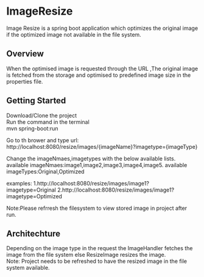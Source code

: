 # ImageResize
Image Resize is a spring boot application which optimizes the original image if the optimized image not available in the file system.

## Overview
When the optimised image is requested through the URL ,The original image is fetched from the storage and optimised to predefined image size in the properties file.

## Getting Started

Download/Clone the project  
Run the command in the terminal   
mvn spring-boot:run  

Go to th brower and type url: http://localhost:8080/resize/images/{imageName}?imagetype={imageType}  

Change the imageNmaes,imagetypes with the below available lists.
available imageNmaes:image1,image2,image3,image4,image5.
available imageTypes:Original,Optimized

examples: 
1.http://localhost:8080/resize/images/image1?imagetype=Original
2.http://localhost:8080/resize/images/image1?imagetype=Optimized

Note:Please refrresh the filesystem to view stored image in project after run.

## Architechture
Depending on the image type in the request the ImageHandler fetches the image from the file system else ResizeImage resizes 
the image.  
Note: Project needs to be refreshed to have the resized image in the file system available.
